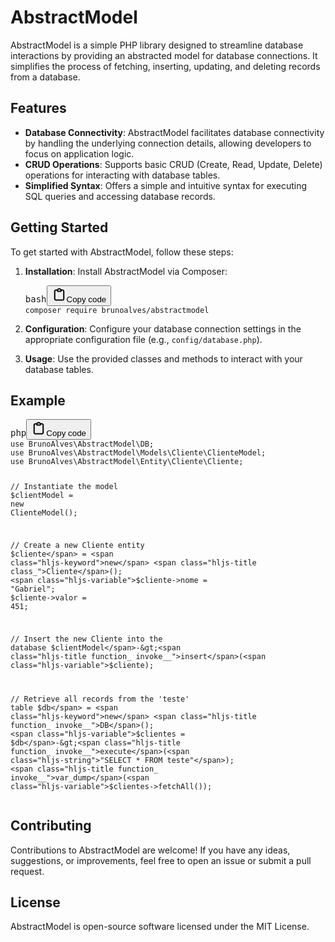 <div data-message-author-role="assistant" data-message-id="f40f12ca-74bf-4e72-a9a1-1acc211c6a0a" dir="auto" class="min-h-[20px] text-message flex flex-col items-start gap-3 whitespace-pre-wrap break-words [.text-message+&amp;]:mt-5 overflow-x-auto"><div class="markdown prose w-full break-words dark:prose-invert light"><h1>AbstractModel</h1><p>AbstractModel is a simple PHP library designed to streamline database interactions by providing an abstracted model for database connections. It simplifies the process of fetching, inserting, updating, and deleting records from a database.</p><h2>Features</h2><ul><li><strong>Database Connectivity</strong>: AbstractModel facilitates database connectivity by handling the underlying connection details, allowing developers to focus on application logic.</li><li><strong>CRUD Operations</strong>: Supports basic CRUD (Create, Read, Update, Delete) operations for interacting with database tables.</li><li><strong>Simplified Syntax</strong>: Offers a simple and intuitive syntax for executing SQL queries and accessing database records.</li></ul><h2>Getting Started</h2><p>To get started with AbstractModel, follow these steps:</p><ol><li><p><strong>Installation</strong>: Install AbstractModel via Composer:</p><pre><div class="dark bg-gray-950 rounded-md"><div class="flex items-center relative text-token-text-secondary bg-token-main-surface-secondary px-4 py-2 text-xs font-sans justify-between rounded-t-md"><span>bash</span><span class="" data-state="closed"><button class="flex gap-1 items-center"><svg width="24" height="24" viewBox="0 0 24 24" fill="none" xmlns="http://www.w3.org/2000/svg" class="icon-sm"><path fill-rule="evenodd" clip-rule="evenodd" d="M12 3.5C10.8954 3.5 10 4.39543 10 5.5H14C14 4.39543 13.1046 3.5 12 3.5ZM8.53513 3.5C9.22675 2.3044 10.5194 1.5 12 1.5C13.4806 1.5 14.7733 2.3044 15.4649 3.5H17.25C18.9069 3.5 20.25 4.84315 20.25 6.5V18.5C20.25 20.1569 19.1569 21.5 17.25 21.5H6.75C5.09315 21.5 3.75 20.1569 3.75 18.5V6.5C3.75 4.84315 5.09315 3.5 6.75 3.5H8.53513ZM8 5.5H6.75C6.19772 5.5 5.75 5.94772 5.75 6.5V18.5C5.75 19.0523 6.19772 19.5 6.75 19.5H17.25C18.0523 19.5 18.25 19.0523 18.25 18.5V6.5C18.25 5.94772 17.8023 5.5 17.25 5.5H16C16 6.60457 15.1046 7.5 14 7.5H10C8.89543 7.5 8 6.60457 8 5.5Z" fill="currentColor"></path></svg>Copy code</button></span></div><div class="p-4 overflow-y-auto"><code class="!whitespace-pre hljs language-bash">composer require brunoalves/abstractmodel
</code></div></div></pre></li><li><p><strong>Configuration</strong>: Configure your database connection settings in the appropriate configuration file (e.g., <code>config/database.php</code>).</p></li><li><p><strong>Usage</strong>: Use the provided classes and methods to interact with your database tables.</p></li></ol><h2>Example</h2><pre><div class="dark bg-gray-950 rounded-md"><div class="flex items-center relative text-token-text-secondary bg-token-main-surface-secondary px-4 py-2 text-xs font-sans justify-between rounded-t-md"><span>php</span><span class="" data-state="closed"><button class="flex gap-1 items-center"><svg width="24" height="24" viewBox="0 0 24 24" fill="none" xmlns="http://www.w3.org/2000/svg" class="icon-sm"><path fill-rule="evenodd" clip-rule="evenodd" d="M12 3.5C10.8954 3.5 10 4.39543 10 5.5H14C14 4.39543 13.1046 3.5 12 3.5ZM8.53513 3.5C9.22675 2.3044 10.5194 1.5 12 1.5C13.4806 1.5 14.7733 2.3044 15.4649 3.5H17.25C18.9069 3.5 20.25 4.84315 20.25 6.5V18.5C20.25 20.1569 19.1569 21.5 17.25 21.5H6.75C5.09315 21.5 3.75 20.1569 3.75 18.5V6.5C3.75 4.84315 5.09315 3.5 6.75 3.5H8.53513ZM8 5.5H6.75C6.19772 5.5 5.75 5.94772 5.75 6.5V18.5C5.75 19.0523 6.19772 19.5 6.75 19.5H17.25C18.0523 19.5 18.25 19.0523 18.25 18.5V6.5C18.25 5.94772 17.8023 5.5 17.25 5.5H16C16 6.60457 15.1046 7.5 14 7.5H10C8.89543 7.5 8 6.60457 8 5.5Z" fill="currentColor"></path></svg>Copy code</button></span></div><div class="p-4 overflow-y-auto"><code class="!whitespace-pre hljs language-php"><span class="hljs-keyword">use</span> <span class="hljs-title">BrunoAlves</span>\<span class="hljs-title">AbstractModel</span>\<span class="hljs-title">DB</span>;
<span class="hljs-keyword">use</span> <span class="hljs-title">BrunoAlves</span>\<span class="hljs-title">AbstractModel</span>\<span class="hljs-title">Models</span>\<span class="hljs-title">Cliente</span>\<span class="hljs-title">ClienteModel</span>;
<span class="hljs-keyword">use</span> <span class="hljs-title">BrunoAlves</span>\<span class="hljs-title">AbstractModel</span>\<span class="hljs-title">Entity</span>\<span class="hljs-title">Cliente</span>\<span class="hljs-title">Cliente</span>;

<span class="hljs-comment">// Instantiate the model</span>
<span class="hljs-variable">$clientModel</span> = <span class="hljs-keyword">new</span> <span class="hljs-title class_">ClienteModel</span>();

<span class="hljs-comment">// Create a new Cliente entity</span>
<span class="hljs-variable">$cliente</span> = <span class="hljs-keyword">new</span> <span class="hljs-title class_">Cliente</span>();
<span class="hljs-variable">$cliente</span>-&gt;nome = <span class="hljs-string">"Gabriel"</span>;
<span class="hljs-variable">$cliente</span>-&gt;valor = <span class="hljs-number">451</span>;

<span class="hljs-comment">// Insert the new Cliente into the database</span>
<span class="hljs-variable">$clientModel</span>-&gt;<span class="hljs-title function_ invoke__">insert</span>(<span class="hljs-variable">$cliente</span>);

<span class="hljs-comment">// Retrieve all records from the 'teste' table</span>
<span class="hljs-variable">$db</span> = <span class="hljs-keyword">new</span> <span class="hljs-title function_ invoke__">DB</span>();
<span class="hljs-variable">$clientes</span> = <span class="hljs-variable">$db</span>-&gt;<span class="hljs-title function_ invoke__">execute</span>(<span class="hljs-string">"SELECT * FROM teste"</span>);
<span class="hljs-title function_ invoke__">var_dump</span>(<span class="hljs-variable">$clientes</span>-&gt;<span class="hljs-title function_ invoke__">fetchAll</span>());
</code></div></div></pre><h2>Contributing</h2><p>Contributions to AbstractModel are welcome! If you have any ideas, suggestions, or improvements, feel free to open an issue or submit a pull request.</p><h2>License</h2><p>AbstractModel is open-source software licensed under the <a target="_new">MIT License</a>.</p></div></div>
